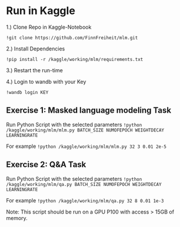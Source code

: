 # Run in Kaggle

1.) Clone Repo in Kaggle-Notebook

`!git clone https://github.com/FinnFreiheit/mlm.git`

2.) Install Dependencies

`!pip install -r /kaggle/working/mlm/requirements.txt`

3.) Restart the run-time

4.) Login to wandb with your Key

`!wandb login KEY`

## Exercise 1: Masked language modeling Task

Run Python Script with the selected parameters
`!python /kaggle/working/mlm/mlm.py BATCH_SIZE NUMOFEPOCH WEIGHTDECAY LEARNINGRATE`

For example
`!python /kaggle/working/mlm/mlm.py 32 3 0.01 2e-5`

## Exercise 2: Q&A Task

Run Python Script with the selected parameters
`!python /kaggle/working/mlm/qa.py BATCH_SIZE NUMOFEPOCH WEIGHTDECAY LEARNINGRATE`

For example
`!python /kaggle/working/mlm/qa.py 32 8 0.01 1e-3`

Note: This script should be run on a GPU P100 with access > 15GB of memory.

